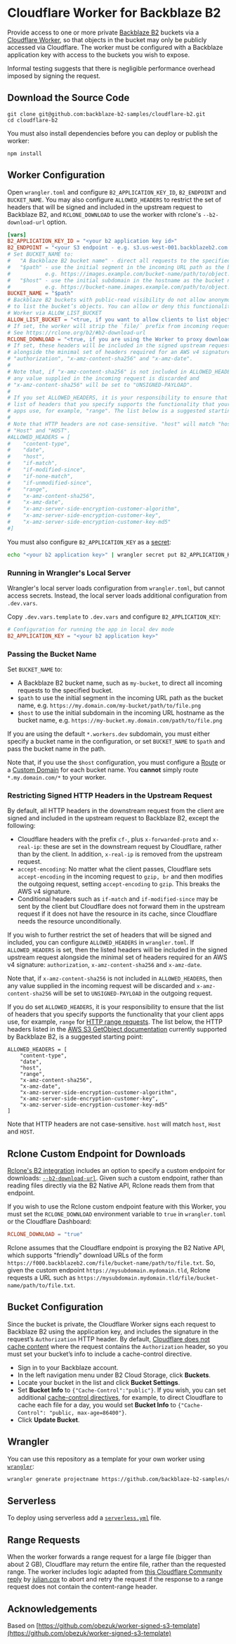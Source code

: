 # Cloudflare Worker for Backblaze B2

Provide access to one or more private [Backblaze B2](https://www.backblaze.com/b2/cloud-storage.html) buckets via a [Cloudflare Worker](https://developers.cloudflare.com/workers/), so that objects in the bucket may only be publicly accessed via Cloudflare. The worker must be configured with a Backblaze application key with access to the buckets you wish to expose.

Informal testing suggests that there is negligible performance overhead imposed by signing the request.

## Download the Source Code

```shell
git clone git@github.com:backblaze-b2-samples/cloudflare-b2.git
cd cloudflare-b2
```

You must also install dependencies before you can deploy or publish the worker:

```shell
npm install
```

## Worker Configuration

Open `wrangler.toml` and configure `B2_APPLICATION_KEY_ID`, `B2_ENDPOINT` and `BUCKET_NAME`. You may also configure `ALLOWED_HEADERS` to restrict the set of headers that will be signed and included in the upstream request to Backblaze B2, and `RCLONE_DOWNLOAD` to use the worker with rclone's `--b2-download-url` option.

```toml
[vars]
B2_APPLICATION_KEY_ID = "<your b2 application key id>"
B2_ENDPOINT = "<your S3 endpoint - e.g. s3.us-west-001.backblazeb2.com >"
# Set BUCKET_NAME to:
#   "A Backblaze B2 bucket name" - direct all requests to the specified bucket
#   "$path" - use the initial segment in the incoming URL path as the bucket name
#           e.g. https://images.example.com/bucket-name/path/to/object.png
#   "$host" - use the initial subdomain in the hostname as the bucket name
#           e.g. https://bucket-name.images.example.com/path/to/object.png
BUCKET_NAME = "$path"
# Backblaze B2 buckets with public-read visibility do not allow anonymous clients
# to list the bucket’s objects. You can allow or deny this functionality in the
# Worker via ALLOW_LIST_BUCKET
ALLOW_LIST_BUCKET = "<true, if you want to allow clients to list objects, otherwise false>"
# If set, the worker will strip the `file/` prefix from incoming request paths.
# See https://rclone.org/b2/#b2-download-url
RCLONE_DOWNLOAD = "<true, if you are using the Worker to proxy downloads for rclone, otherwise false>"
# If set, these headers will be included in the signed upstream request
# alongside the minimal set of headers required for an AWS v4 signature:
# "authorization", "x-amz-content-sha256" and "x-amz-date".
#
# Note that, if "x-amz-content-sha256" is not included in ALLOWED_HEADERS, then
# any value supplied in the incoming request is discarded and
# "x-amz-content-sha256" will be set to "UNSIGNED-PAYLOAD".
#
# If you set ALLOWED_HEADERS, it is your responsibility to ensure that the
# list of headers that you specify supports the functionality that your client
# apps use, for example, "range". The list below is a suggested starting point.
#
# Note that HTTP headers are not case-sensitive. "host" will match "host",
# "Host" and "HOST".
#ALLOWED_HEADERS = [
#    "content-type",
#    "date",
#    "host",
#    "if-match",
#    "if-modified-since",
#    "if-none-match",
#    "if-unmodified-since",
#    "range",
#    "x-amz-content-sha256",
#    "x-amz-date",
#    "x-amz-server-side-encryption-customer-algorithm",
#    "x-amz-server-side-encryption-customer-key",
#    "x-amz-server-side-encryption-customer-key-md5"
#]
```

You must also configure `B2_APPLICATION_KEY` as a [secret](https://blog.cloudflare.com/workers-secrets-environment/):

```bash
echo "<your b2 application key>" | wrangler secret put B2_APPLICATION_KEY
```

### Running in Wrangler's Local Server

Wrangler's local server loads configuration from `wrangler.toml`, but cannot access secrets. Instead, the local server
loads additional configuration from `.dev.vars`.

Copy `.dev.vars.template` to `.dev.vars` and configure `B2_APPLICATION_KEY`:

````toml
# Configuration for running the app in local dev mode
B2_APPLICATION_KEY = "<your b2 application key>"
````

### Passing the Bucket Name

Set `BUCKET_NAME` to:

* A Backblaze B2 bucket name, such as `my-bucket`, to direct all incoming requests to the specified bucket.
* `$path` to use the initial segment in the incoming URL path as the bucket name, e.g. `https://my.domain.com/my-bucket/path/to/file.png`
* `$host` to use the initial subdomain in the incoming URL hostname as the bucket name, e.g. `https://my-bucket.my.domain.com/path/to/file.png`

If you are using the default `*.workers.dev` subdomain, you must either specify a bucket name in the configuration, or set `BUCKET_NAME` to `$path` and pass the bucket name in the path.

Note that, if you use the `$host` configuration, you must configure a [Route](https://developers.cloudflare.com/workers/platform/triggers/routes) or a [Custom Domain](https://developers.cloudflare.com/workers/platform/triggers/custom-domains/) for each bucket name. You **cannot** simply route `*.my.domain.com/*` to your worker. 

### Restricting Signed HTTP Headers in the Upstream Request

By default, all HTTP headers in the downstream request from the client are signed and included in the upstream request to Backblaze B2, except the following:

* Cloudflare headers with the prefix `cf-`, plus `x-forwarded-proto` and `x-real-ip`: these are set in the downstream request by Cloudflare, rather than by the client. In addition, `x-real-ip` is removed from the upstream request.
* `accept-encoding`: No matter what the client passes, Cloudflare sets `accept-encoding` in the incoming request to `gzip, br` and then modifies the outgoing request, setting `accept-encoding` to `gzip`. This breaks the AWS v4 signature.
* Conditional headers such as `if-match` and `if-modified-since` may be sent by the client but Cloudflare does not forward them in the upstream request if it does not have the resource in its cache, since Cloudflare needs the resource unconditionally.

If you wish to further restrict the set of headers that will be signed and included, you can configure `ALLOWED_HEADERS` in `wrangler.toml`. If `ALLOWED_HEADERS` is set, then  the listed headers will be included in the signed upstream request alongside the minimal set of headers required for an AWS v4 signature: `authorization`, `x-amz-content-sha256` and `x-amz-date`.

Note that, if `x-amz-content-sha256` is not included in `ALLOWED_HEADERS`, then any value supplied in the incoming request will be discarded and `x-amz-content-sha256` will be set to `UNSIGNED-PAYLOAD` in the outgoing request.

If you do set `ALLOWED_HEADERS`, it is your responsibility to ensure that the list of headers that you specify supports the functionality that your client apps use, for example, `range` for [HTTP range requests](https://developer.mozilla.org/en-US/docs/Web/HTTP/Range_requests). The list below, the HTTP headers listed in the [AWS S3 GetObject documentation](https://docs.aws.amazon.com/AmazonS3/latest/API/API_GetObject.html) currently supported by Backblaze B2, is a suggested starting point:

```
ALLOWED_HEADERS = [
    "content-type",
    "date",
    "host",
    "range",
    "x-amz-content-sha256",
    "x-amz-date",
    "x-amz-server-side-encryption-customer-algorithm",
    "x-amz-server-side-encryption-customer-key",
    "x-amz-server-side-encryption-customer-key-md5"
]
```

Note that HTTP headers are not case-sensitive. `host` will match `host`, `Host` and `HOST`.

## Rclone Custom Endpoint for Downloads

[Rclone's B2 integration](https://rclone.org/b2/) includes an option to specify a custom endpoint for downloads: [`--b2-download-url`](https://rclone.org/b2/#b2-download-url). Given such a custom endpoint, rather than reading files directly via the B2 Native API, Rclone reads them from that endpoint.

If you wish to use the Rclone custom endpoint feature with this Worker, you must set the `RCLONE_DOWNLOAD` environment variable to `true` in `wrangler.toml` or the Cloudflare Dashboard:

```toml
RCLONE_DOWNLOAD = "true"
```

Rclone assumes that the Cloudflare endpoint is proxying the B2 Native API, which supports "friendly" download URLs of the form `https://f000.backblazeb2.com/file/bucket-name/path/to/file.txt`. So, given the custom endpoint `https://mysubdomain.mydomain.tld`, Rclone requests a URL such as `https://mysubdomain.mydomain.tld/file/bucket-name/path/to/file.txt`.

## Bucket Configuration

Since the bucket is private, the Cloudflare Worker signs each request to Backblaze B2 using the application key, and includes the signature in the request’s `Authorization` HTTP header. By default, [Cloudflare does not cache content](https://developers.cloudflare.com/cache/concepts/cache-control/#conditions) where the request contains the `Authorization` header, so you must set your bucket’s info to include a cache-control directive.

* Sign in to your Backblaze account.
* In the left navigation menu under B2 Cloud Storage, click **Buckets**.
* Locate your bucket in the list and click **Bucket Settings**.
* Set **Bucket Info** to `{"Cache-Control":"public"}`. If you wish, you can set additional [cache-control directives](https://developer.mozilla.org/en-US/docs/Web/HTTP/Headers/Cache-Control#directives), for example, to direct Cloudflare to cache each file for a day, you would set **Bucket Info** to `{"Cache-Control": "public, max-age=86400"}`.
* Click **Update Bucket**.

## Wrangler

You can use this repository as a template for your own worker using [`wrangler`](https://github.com/cloudflare/wrangler):

```bash
wrangler generate projectname https://github.com/backblaze-b2-samples/cloudflare-b2
```

## Serverless

To deploy using serverless add a [`serverless.yml`](https://serverless.com/framework/docs/providers/cloudflare/) file.

## Range Requests

When the worker forwards a range request for a large file (bigger than about 2 GB), Cloudflare may return the entire file, rather than the requested range. The worker includes logic adapted from [this Cloudflare Community reply](https://community.cloudflare.com/t/cloudflare-worker-fetch-ignores-byte-request-range-on-initial-request/395047/4) by [julian.cox](https://community.cloudflare.com/u/julian.cox) to abort and retry the request if the response to a range request does not contain the content-range header. 

## Acknowledgements

Based on [https://github.com/obezuk/worker-signed-s3-template](https://github.com/obezuk/worker-signed-s3-template)
